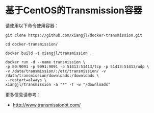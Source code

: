# 基于CentOS的Transmission容器

请使用以下命令使用容器：

```
git clone https://github.com/xiangjl/docker-transmission.git

cd docker-transmission/

docker build -t xiangjl/transmission .

docker run -d --name transmission \
-p 80:9091 -p 9091:9091 -p 51413:51413/tcp -p 51413:51413/udp \
-v /data/transmission/:/etc/transmission/ -v /data/transmission/downloads:/downloads \
--restart=always \
xiangjl/transmission -a "*" -T -w "/downloads"
```

更多信息请参考：

 * http://www.transmissionbt.com/
